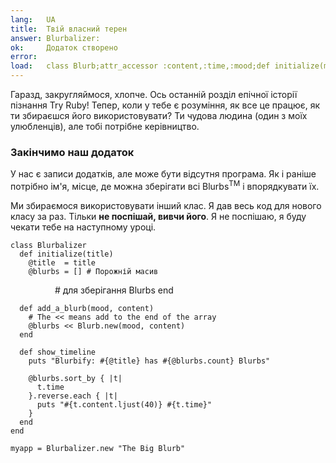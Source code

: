 ```yaml
---
lang:   UA
title:  Твій власний терен
answer: Blurbalizer:
ok:     Додаток створено
error:  
load:   class Blurb;attr_accessor :content,:time,:mood;def initialize(mood, content="");@time=Time.now;@content=content[0..39];@mood=mood;end;end
---
```


Гаразд, закругляймося, хлопче. Ось останній розділ епічної історії пізнання Try Ruby!
Тепер, коли у тебе є розуміння, як все це працює, як ти збираєшся його використовувати?
Ти чудова людина (один з моїх улюбленців), але тобі потрібне керівництво.

### Закінчимо наш додаток
У нас є записи додатків, але може бути відсутня програма.
Як і раніше потрібно ім'я, місце, де можна зберігати всі Blurbs<sup>TM</sup> і впорядкувати їх.

Ми збираємося використовувати інший клас. Я дав весь код для нового класу за раз. Тільки __не поспішай, вивчи його__.
Я не поспішаю, я буду чекати тебе на наступному уроці.

    class Blurbalizer
      def initialize(title)
        @title  = title
        @blurbs = [] # Порожній масив
                     # для зберігання Blurbs
      end

      def add_a_blurb(mood, content)
        # The << means add to the end of the array
        @blurbs << Blurb.new(mood, content)
      end

      def show_timeline
        puts "Blurbify: #{@title} has #{@blurbs.count} Blurbs"

        @blurbs.sort_by { |t|
          t.time
        }.reverse.each { |t|
          puts "#{t.content.ljust(40)} #{t.time}"
        }
      end
    end

    myapp = Blurbalizer.new "The Big Blurb"
